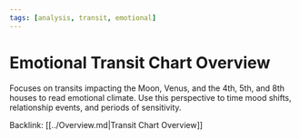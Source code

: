 ```yaml
---
tags: [analysis, transit, emotional]
---
```

# Emotional Transit Chart Overview

Focuses on transits impacting the Moon, Venus, and the 4th, 5th, and 8th houses to read emotional climate. Use this perspective to time mood shifts, relationship events, and periods of sensitivity.

Backlink: [[../Overview.md|Transit Chart Overview]]
